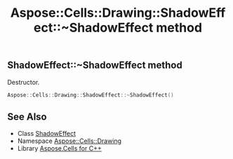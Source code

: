 ﻿---
title: Aspose::Cells::Drawing::ShadowEffect::~ShadowEffect method
linktitle: ~ShadowEffect
second_title: Aspose.Cells for C++ API Reference
description: 'Aspose::Cells::Drawing::ShadowEffect::~ShadowEffect method. Destructor in C++.'
type: docs
weight: 200
url: /cpp/aspose.cells.drawing/shadoweffect/~shadoweffect/
---
## ShadowEffect::~ShadowEffect method


Destructor.

```cpp
Aspose::Cells::Drawing::ShadowEffect::~ShadowEffect()
```

## See Also

* Class [ShadowEffect](../)
* Namespace [Aspose::Cells::Drawing](../../)
* Library [Aspose.Cells for C++](../../../)
